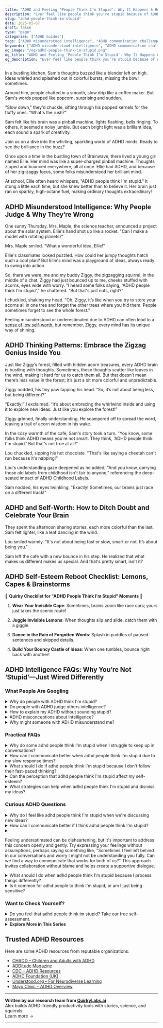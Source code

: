 ```yaml
---
title: "ADHD and Feeling ‘People Think I’m Stupid’: Why It Happens & How to Reclaim Your Worth"
description: "Ever feel like people think you’re stupid because of ADHD? You're not alone. Learn how to shift that narrative and embrace the brilliance of your neurodivergent brain."
slug: "adhd-people-think-im-stupid"
date: 2025-05-07
draft: false
type: "page"
categories: ["ADHD Guides"]
tags: ["ADHD misunderstood intelligence", "ADHD communication challenges", "ADHD social perception", "ADHD thinking patterns", "neurodiversity and ADHD", "celebrating ADHD minds", "self-worth with ADHD"]
keywords: ["ADHD misunderstood intelligence", "ADHD communication challenges", "ADHD social perception", "ADHD thinking patterns", "neurodiversity and ADHD", "celebrating ADHD minds", "self-worth with ADHD"]
og_image: "/og/adhd-people-think-im-stupid.png"
og_title: "ADHD and Feeling ‘People Think I’m Stupid’: Why It Happens & How to Reclaim Your Worth"
og_description: "Ever feel like people think you’re stupid because of ADHD? You're not alone. Learn how to shift that narrative and embrace the brilliance of your neurodivergent brain."
---
```


In a bustling kitchen, Sam's thoughts buzzed like a blender left on high. Ideas whirled and splashed out in colorful bursts, missing the bowl sometimes.

Around him, people chatted in a smooth, slow drip like a coffee maker. But Sam's words popped like popcorn, surprising and sudden.

"Slow down," they'd chuckle, sifting through his popped kernels for the fluffy ones. "What's the rush?"

Sam felt like his brain was a pinball machine, lights flashing, bells ringing. To others, it seemed a noisy jumble. But each bright light was a brilliant idea, each sound a spark of creativity.

Join us on a dive into the whirling, sparkling world of ADHD minds. Ready to see the brilliance in the buzz?

Once upon a time in the bustling town of Brainwave, there lived a young girl named Ellie. Her mind was like a super-charged pinball machine. Thoughts zipped and bounced everywhere, all at once. Ellie had ADHD, and because of her zig-zaggy focus, some folks misunderstood her brilliant mind.

At school, Ellie often heard whispers, "ADHD people think I'm stupid." It stung a little each time, but she knew better than to believe it. Her brain just ran on sparkly, high-octane fuel, making ordinary thoughts extraordinary!

## ADHD Misunderstood Intelligence: Why People Judge & Why They’re Wrong

One sunny Thursday, Mrs. Maple, the science teacher, announced a project about the solar system. Ellie's hand shot up like a rocket. "Can I make a model with rotating planets?"

Mrs. Maple smiled. "What a wonderful idea, Ellie!"

Ellie's classmates looked puzzled. How could her jumpy thoughts hatch such a cool plan? But Ellie's mind was a playground of ideas, always ready to swing into action.

So, there we were, me and my buddy Ziggy, the zigzagging squirrel, in the middle of a chat. Ziggy had just bounced up to me, cheeks stuffed with acorns, eyes wide with worry. "I heard some folks saying, 'ADHD people think I'm stupid'," he chattered. "But that's just nuts, right?"

I chuckled, shaking my head. "Oh, Ziggy, it’s like when you try to store your acorns all in one tree and forget the other trees where you hid them. People sometimes forget to see the whole forest.”

Feeling misunderstood or underestimated due to ADHD can often lead to a [sense of low self-worth](/pages/adhd-low-self-worth/), but remember, Ziggy, every mind has its unique way of shining.

## ADHD Thinking Patterns: Embrace the Zigzag Genius Inside You

Just like Ziggy’s forest, filled with hidden acorn treasures, every ADHD brain is bustling with thoughts. Sometimes, these thoughts scatter like leaves in the wind, making it hard for us to catch them all. But that doesn’t mean there’s less value in the forest; it’s just a bit more colorful and unpredictable.

Ziggy nodded, his tiny paw tapping his head. “So, it’s not about being less, but being different?”

“Exactly!” I exclaimed. “It’s about embracing the whirlwind inside and using it to explore new ideas. Just like you explore the forest!”

Ziggy grinned, finally understanding. He scampered off to spread the word, leaving a trail of acorn wisdom in his wake.

In the cozy warmth of the café, Sam's story took a turn. "You know, some folks think ADHD means you're not smart. They think, 'ADHD people think I'm stupid.' But that's not true at all!"

Lou chuckled, sipping his hot chocolate. "That's like saying a cheetah can't run because it's napping!"

Lou's understanding gaze deepened as he added, "And you know, carrying those old labels from childhood isn't fair to anyone," referencing the deep-seated impact of [ADHD Childhood Labels](/pages/adhd-childhood-labels/).

Sam nodded, his eyes twinkling. "Exactly! Sometimes, our brains just race on a different track!"

## ADHD and Self-Worth: How to Ditch Doubt and Celebrate Your Brain

They spent the afternoon sharing stories, each more colorful than the last. Sam felt lighter, like a leaf dancing in the wind.

Lou smiled warmly. "It's not about being fast or slow, smart or not. It’s about being you."

Sam left the café with a new bounce in his step. He realized that what makes us different makes us special. And that's pretty smart, isn't it?

## ADHD Self-Esteem Reboot Checklist: Lemons, Capes & Brainstorms

🌟 **Quirky Checklist for "ADHD People Think I'm Stupid" Moments** 🌟

1. **Wear Your Invisible Cape**: Sometimes, brains zoom like race cars; yours just takes the scenic route!

2. **Juggle Invisible Lemons**: When thoughts slip and slide, catch them with a giggle.

3. **Dance in the Rain of Forgotten Words**: Splash in puddles of paused sentences and skipped details.

4. **Build Your Bouncy Castle of Ideas**: When one tumbles, bounce right back with another!

## ADHD Intelligence FAQs: Why You’re Not ‘Stupid’—Just Wired Differently

### What People Are Googling

<details><summary>Why do people with ADHD think I'm stupid?</summary><p>It's truly understandable to feel this way, but it's important to remember that people with ADHD often don't intend any harm. Their thoughts and conversations can jump around due to the way their brains process information, which might make them seem dismissive or uninterested. They might also blurt out things without intending to be hurtful. A cozy chat about how communication styles differ can often smooth out misunderstandings and strengthen your connection.</p></details>
<details><summary>Do people with ADHD judge others intelligence?</summary><p>Absolutely not! People with ADHD generally don't judge others based on their intelligence or any other singular trait. In fact, because many with ADHD have experienced feeling misunderstood themselves, they are often more empathetic and open-minded towards different kinds of people and their unique strengths. It's all about appreciating what makes each person special and recognizing that intelligence comes in many forms!</p></details>
<details><summary>How to explain my ADHD without sounding stupid?</summary><p>Explaining your ADHD is a great step towards self-understanding and helping others get to know the real you. When you talk about it, try framing it as just one aspect of who you are, not the whole picture. Focus on describing how ADHD affects you specifically—like explaining that sometimes your energy levels or attention might vary, and it's just how your brain is wired. Remember, sharing this part of your life is brave and helps build more meaningful connections, so speak confidently—you're simply giving others a user manual to better understand you!</p></details>
<details><summary>ADHD misconceptions about intelligence?</summary><p>Absolutely, I'm glad you brought this up! It's a common misconception that ADHD has something to do with intelligence, but actually, ADHD and intelligence are completely independent of each other. People with ADHD are just as varied in their intellectual abilities as those without it. So, if you or someone you know has ADHD, remember that it doesn't define anyone's potential to think, learn, or succeed!</p></details>
<details><summary>Why might someone with ADHD misunderstand me?</summary><p>It's quite common for folks with ADHD to experience challenges in communication. Their minds are often juggling multiple thoughts at once, which can make it tricky to fully focus on the conversation at hand. Plus, they might miss subtle cues like tone of voice or body language, which can lead to misunderstandings. It’s always a good idea to check in and clarify things gently to make sure everyone's on the same page!</p></details>



### Practical FAQs

<details><summary>Why do some adhd people think I'm stupid when I struggle to keep up in conversations?</summary><p>Oh, feeling like you're not keeping up in conversations can definitely be frustrating, but remember, it's really not about intelligence at all! Many folks with ADHD might process information or manage their focus in ways that aren't always in sync with traditional conversational flow. This might make it seem like they're not following along, but it's just a difference in how their brain handles multiple stimuli or shifts attention. It’s important to remind yourself of your unique strengths and understand that everyone has their own unique pace and style in communication.</p></details>
<details><summary>How can I communicate better when adhd people think I'm stupid due to my slow response times?</summary><p>It's really wonderful that you're taking steps to communicate more effectively — that shows a lot of self-awareness and consideration! Remember, the pace at which you respond doesn’t determine your intelligence or worth. If you feel comfortable, you might explain to your friends that you take a bit more time to process information, and this is just your personal communication style. Most people will appreciate your honesty and may even admire the thoughtfulness you put into your responses!</p></details>
<details><summary>What should I do if adhd people think I'm stupid because I don't follow their fast-paced thinking?</summary><p>It’s really common to feel out of sync sometimes, especially when communication styles differ. Remember, it's not about your intelligence or theirs; it's just a difference in processing speeds and styles. A helpful approach could be to kindly express your feelings and ask for a little patience when you need more time to process information. This can open up a dialogue that helps both sides understand each other better, fostering a more inclusive and supportive interaction.</p></details>
<details><summary>Can the perception that adhd people think I'm stupid affect my self-esteem?</summary><p>Absolutely, the way others perceive and react to us can definitely impact our self-esteem, especially when it comes to something as personal as ADHD. It's important to remember, though, that ADHD involves challenges with attention and may affect how you communicate your thoughts, not your intelligence. Also, everyone, ADHD or not, has unique strengths and areas for growth. It might help to surround yourself with supportive people who understand the nuances of ADHD and remind yourself of your own capabilities and achievements.</p></details>
<details><summary>What strategies can help when adhd people think I'm stupid and dismiss my ideas?</summary><p>It can feel really disheartening when you feel dismissed or misunderstood, especially in conversations where you’re sharing your ideas. One helpful strategy is to clearly structure your thoughts beforehand; sometimes, using bullet points or a small outline can help in presenting your ideas more coherently and confidently. Also, kindly asking for specific feedback on your ideas can guide the conversation to be more constructive rather than dismissive. Remember, your thoughts and contributions are valuable, and seeking clarity in communication can often bridge the gap between misunderstandings.</p></details>



### Curious ADHD Questions

<details><summary>Why do I feel like adhd people think I'm stupid when we're discussing new ideas?</summary><p>It's totally understandable to feel this way, but remember, ADHD minds often run at a high speed and can jump quickly from one idea to another. This doesn't at all reflect on your intelligence or the value of your contributions. It might be helpful to remind yourself that this fast-paced thinking style is just a characteristic of how some brains are wired. Perhaps consider gently reminding your friends that you need a bit more time to process information, which will help bridge the communication style and make discussions more inclusive and enjoyable for everyone.</p></details>
<details><summary>How can I communicate better if I think adhd people think I'm stupid?</summary><p>It’s really common to feel unsure about communication, especially when you’re worried about how others perceive you. Remember, the key to good communication is clarity and openness. When talking with someone who has ADHD, try being clear and direct about your thoughts and feelings. Also, consider asking them how they prefer to communicate. Everyone is different, and finding out their communication style can help you both feel more comfortable and understood. Don’t be too hard on yourself—you’re doing great by seeking to improve and adapt!</p></details>
<details><summary><p>Feeling underestimated can be disheartening, but it's important to address this concern openly and gently. Try expressing your feelings without assumptions, perhaps saying something like, "Sometimes I feel left behind in our conversations and worry I might not be understanding you fully. Can we find a way to communicate that works for both of us?" This approach invites collaboration without blame and helps create a supportive dialogue.</p></summary><p>Absolutely, it's not easy feeling like you're not keeping up or being underestimated. Your approach is spot-on: gentle, open, and clear. By sharing your feelings honestly and inviting the other person into a solution, you're setting the stage for a more understanding and cooperative relationship. This kind of communication builds trust and ensures both of you can adapt to each other's needs, making conversations more inclusive and enjoyable.</p></details>
<details><summary>What should I do when adhd people think I'm stupid because I process things differently?</summary><p>It's really tough to feel misunderstood, especially by those who might be experiencing their own unique challenges with processing. Remember, ADHD can affect how people communicate and perceive others, so their reactions may not be a true reflection of your capabilities or worth. A cozy chat where you share your feelings and learn about each other's experiences can help bridge understanding. Always know that your way of processing is just as valid and valuable as any other—it's what makes you uniquely you!</p></details>
<details><summary>Is it common for adhd people to think I'm stupid, or am I just being sensitive?</summary><p>Oh, it's really common to feel that way, but let me reassure you, you're definitely not alone in this, and it doesn't mean you're stupid at all. Many people with ADHD struggle with feelings of inadequacy or being misunderstood because of how ADHD can affect their communication and task management. It’s important to remember that ADHD involves unique brain wiring that can lead to incredible creativity and problem-solving abilities, though it sometimes makes traditional learning and working challenging. Be kind to yourself, and remember that your brain just works a bit differently – and that's okay!</p></details>



### Want to Check Yourself?

<details><summary>Do you feel that adhd people think im stupid? Take our free self-assessment.</summary><p>Oh, I can understand why you might feel that way, but let me reassure you, having ADHD doesn’t at all mean that others think you’re not smart. In fact, people with ADHD often have unique perspectives and creative ways of solving problems that are truly valuable. If you’re curious about how your mind works and want to explore more about your ADHD traits, why not take our free self-assessment? It’s a gentle way to learn more about yourself and can help highlight all your amazing qualities!</p></details>

<script type="application/ld+json">
{
  "@context": "https://schema.org",
  "@type": "FAQPage",
  "mainEntity": [
    {
      "@type": "Question",
      "name": "Why do people with ADHD think I'm stupid?",
      "acceptedAnswer": {
        "@type": "Answer",
        "text": "It's truly understandable to feel this way, but it's important to remember that people with ADHD often don't intend any harm. Their thoughts and conversations can jump around due to the way their brains process information, which might make them seem dismissive or uninterested. They might also blurt out things without intending to be hurtful. A cozy chat about how communication styles differ can often smooth out misunderstandings and strengthen your connection."
      }
    },
    {
      "@type": "Question",
      "name": "Do people with ADHD judge others intelligence?",
      "acceptedAnswer": {
        "@type": "Answer",
        "text": "Absolutely not! People with ADHD generally don't judge others based on their intelligence or any other singular trait. In fact, because many with ADHD have experienced feeling misunderstood themselves, they are often more empathetic and open-minded towards different kinds of people and their unique strengths. It's all about appreciating what makes each person special and recognizing that intelligence comes in many forms!"
      }
    },
    {
      "@type": "Question",
      "name": "How to explain my ADHD without sounding stupid?",
      "acceptedAnswer": {
        "@type": "Answer",
        "text": "Explaining your ADHD is a great step towards self-understanding and helping others get to know the real you. When you talk about it, try framing it as just one aspect of who you are, not the whole picture. Focus on describing how ADHD affects you specifically\u2014like explaining that sometimes your energy levels or attention might vary, and it's just how your brain is wired. Remember, sharing this part of your life is brave and helps build more meaningful connections, so speak confidently\u2014you're simply giving others a user manual to better understand you!"
      }
    },
    {
      "@type": "Question",
      "name": "ADHD misconceptions about intelligence?",
      "acceptedAnswer": {
        "@type": "Answer",
        "text": "Absolutely, I'm glad you brought this up! It's a common misconception that ADHD has something to do with intelligence, but actually, ADHD and intelligence are completely independent of each other. People with ADHD are just as varied in their intellectual abilities as those without it. So, if you or someone you know has ADHD, remember that it doesn't define anyone's potential to think, learn, or succeed!"
      }
    },
    {
      "@type": "Question",
      "name": "Why might someone with ADHD misunderstand me?",
      "acceptedAnswer": {
        "@type": "Answer",
        "text": "It's quite common for folks with ADHD to experience challenges in communication. Their minds are often juggling multiple thoughts at once, which can make it tricky to fully focus on the conversation at hand. Plus, they might miss subtle cues like tone of voice or body language, which can lead to misunderstandings. It\u2019s always a good idea to check in and clarify things gently to make sure everyone's on the same page!"
      }
    }
  ]
}
</script>
<script type="application/ld+json">
{
  "@context": "https://schema.org",
  "@type": "Article",
  "author": {
    "@type": "Person",
    "name": "QuirkyLabs",
    "url": "https://quirkylabs.ai/about"
  },
  "headline": "adhd people think im stupid: \"Feel Smarter: Beat the 'ADHD People Think I'm Stupid' Myth!\"",
  "mainEntityOfPage": "https://blog.quirkylabs.ai/pages/adhd-people-think-im-stupid/",
  "datePublished": "2025-05-07"
}
</script>
<script type="application/ld+json">
{
  "@context": "https://schema.org",
  "@type": "BreadcrumbList",
  "itemListElement": [
    {
      "@type": "ListItem",
      "position": 1,
      "name": "Home",
      "item": "https://quirkylabs.ai/"
    },
    {
      "@type": "ListItem",
      "position": 2,
      "name": "Blog",
      "item": "https://blog.quirkylabs.ai/"
    },
    {
      "@type": "ListItem",
      "position": 3,
      "name": "adhd people think im stupid: \"Feel Smarter: Beat the 'ADHD People Think I'm Stupid' Myth!\"",
      "item": "https://blog.quirkylabs.ai/pages/adhd-people-think-im-stupid/"
    }
  ]
}
</script>

<details>
<summary><strong>Explore More in This Series</strong></summary>

- [Adhd Trauma From Teachers](/pages/adhd-trauma-from-teachers/)
- [Adhd Carrying School Shame](/pages/adhd-carrying-school-shame/)
- [Adhd Childhood Labels](/pages/adhd-childhood-labels/)
- [Adhd Afraid Of Being Seen](/pages/adhd-afraid-of-being-seen/)
- [Adhd Working To Prove Worth](/pages/adhd-working-to-prove-worth/)
- [Adhd Labeled As Disruptive](/pages/adhd-labeled-as-disruptive/)
- [Adhd Feel Dumb](/pages/adhd-feel-dumb/)
- [Adhd Bad Kid Label](/pages/adhd-bad-kid-label/)
</details>



## Trusted ADHD Resources

Here are some ADHD resources from reputable organizations:

- [CHADD – Children and Adults with ADHD](https://chadd.org)
- [ADDitude Magazine](https://www.additudemag.com)
- [CDC – ADHD Resources](https://www.cdc.gov/ncbddd/adhd)
- [ADHD Foundation (UK)](https://www.adhdfoundation.org.uk)
- [Understood.org – For Neurodiverse Learning](https://www.understood.org)
- [Mayo Clinic – ADHD Overview](https://www.mayoclinic.org/diseases-conditions/adhd)


---

**Written by our research team from [QuirkyLabs.ai](https://quirkylabs.ai)**  
Alex builds ADHD-friendly productivity tools with stories, science, and squirrels.  
[Learn more →](https://quirkylabs.ai)

---